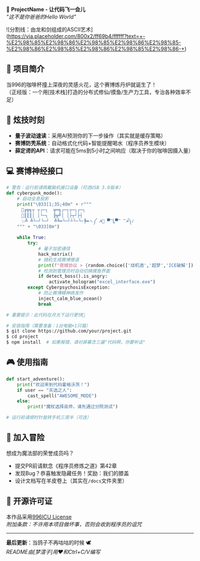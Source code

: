 🐉 **ProjectName - 让代码飞一会儿**  
*"这不是你爸爸的Hello World"*

![分割线：由龙和剑组成的ASCII艺术]  
(https://via.placeholder.com/800x2/ff69b4/ffffff?text=+-%E2%98%85%E2%98%86%E2%98%85%E2%98%86%E2%98%85-%E2%98%86%E2%98%85%E2%98%86%E2%98%85%E2%98%86-+)

## 🚀 **项目简介**  
当996的咖啡杯撞上深夜的灵感火花，这个赛博炼丹炉就诞生了！  
（正经版：一个用[技术栈]打造的分布式修仙/摸鱼/生产力工具，专治各种效率不足）

## 🌟 **炫技时刻**  
- **量子波动速读**：采用AI预测你的下一步操作（其实就是缓存策略）  
- **赛博防秃系统**：自动格式化代码+智能提醒喝水（程序员养生模块）  
- **薛定谔的API**：请求可能在5ms到5小时之间响应（取决于你的咖啡因摄入量）  

## 💻 **赛博神经接口**  
```python
# 警告：运行前请佩戴脑机接口设备（可选USB 3.0版本）
def cyberpunk_mode():
    # 启动全息投影
    print("\033[1;35;40m" + r"""
    　🔮╔╦╗┬ ┬┌─┐  ╦═╗┌─┐┬─┐┌─┐
    　🌌║║║│ │└─┐  ╠╦╝│ │├┬┘├┤ 
    　💥╩ ╩└─┘└─┘  ╩╚═└─┘┴└─└─┡━ヽ༼ ☭⃠ ▀̿Ĺ̯▀̿ ̿☭༽ﾉ
    """ + "\033[0m")
    
    while True:
        try:
            # 量子加密通信
            hack_matrix() 
            # 随机生成赛博俚语
            print(f"夜城协议 > {random.choice(['烧机酒','超梦','ICE破解'])}...成功！")
            # 检测到管理员时自动切换摸鱼界面
            if detect_boss().is_angry:
                activate_hologram("excel_interface.exe") 
        except CyberpsychosisException:
            # 防止赛博精神病发作
            inject_calm_blue_ocean()
            break

# 重要提示：此代码在月光下运行更快🌙
```

```bash
# 安装指南（需要准备：1台电脑+1只猫）
$ git clone https://github.com/your/project.git
$ cd project
$ npm install  # 如果报错，请对屏幕念三遍"代码啊，你要听话"
```

## 🎮 **使用指南**  
```python
def start_adventure():
    print("欢迎来到代码霍格沃茨！")
    if user == "天选之人":
        cast_spell("AWESOME_MODE")
    else:
        print("魔杖选择巫师，请先通过分院测试") 

# 运行前请顺时针旋转手机三周半（可选）
```

## 🤝 **加入冒险**  
想成为魔法部的荣誉成员吗？  
- 提交PR前请默念《程序员修炼之道》第42章  
- 发现Bug？恭喜触发隐藏任务！奖励：我们的膝盖  
- 设计文档写在羊皮卷上（其实在`/docs`文件夹里）

## 📜 **开源许可证**  
本作品采用[996ICU License](https://996.icu)  
*附加条款：不许用本项目做坏事，否则会收到程序员的诅咒*

---

**最后更新**：当鸽子不再咕咕的时候 🕊️  
*README由[梦澐子]用❤️和Ctrl+C/V编写*  
